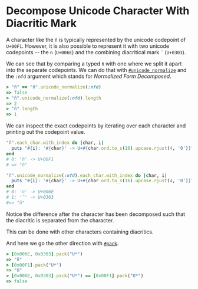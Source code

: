 # Decompose Unicode Character With Diacritic Mark

A character like the `ñ` is typically represented by the unicode codepoint of
`U+00F1`. However, it is also possible to represent it with two unicode
codepoints -- the `n` (`U+006E`) and the combining diacritical mark `˜`
(`U+0303`).

We can see that by comparing a typed `ñ` with one where we split it apart into
the separate codepoints. We can do that with
[`#unicode_normalize`](https://apidock.com/ruby/v2_5_5/String/unicode_normalize)
and the `:nfd` argument which stands for _Normalized Form Decomposed_.

```ruby
> "ñ" == "ñ".unicode_normalize(:nfd)
=> false
> "ñ".unicode_normalize(:nfd).length
=> 2
> "ñ".length
=> 1
```

We can inspect the exact codepoints by iterating over each character and
printing out the codepoint value.

```ruby
"ñ".each_char.with_index do |char, i|
  puts "#{i}: '#{char}' -> U+#{char.ord.to_s(16).upcase.rjust(4, '0')}"
end
# 0: 'ñ' -> U+00F1
# => "ñ"

"ñ".unicode_normalize(:nfd).each_char.with_index do |char, i|
  puts "#{i}: '#{char}' -> U+#{char.ord.to_s(16).upcase.rjust(4, '0')}"
end
# 0: 'n' -> U+006E
# 1: '̃' -> U+0303
#=> "ñ"
```

Notice the difference after the character has been decomposed such that the
diacritic is separated from the character.

This can be done with other characters containing diacritics.

And here we go the other direction with
[`#pack`](https://ruby-doc.org/core-3.0.1/Array.html#method-i-pack).

```ruby
> [0x006E, 0x0303].pack("U*")
=> "ñ"
> [0x00F1].pack("U*")
=> "ñ"
> [0x006E, 0x0303].pack("U*") == [0x00F1].pack("U*")
=> false
```
